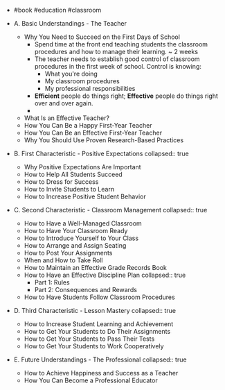 - #book #education #classroom

- A. Basic Understandings - The Teacher
	- Why You Need to Succeed on the First Days of School
		- Spend time at the front end teaching students the classroom procedures and how to manage their learning. ~ 2 weeks
		- The teacher needs to establish good control of classroom procedures in the first week of school. Control is knowing:
			- What you're doing
			- My classroom procedures
			- My professional responsibilities
		- **Efficient** people do things right; **Effective** people do things right over and over again.
		-
	- What Is an Effective Teacher?
	- How You Can Be a Happy First-Year Teacher
	- How You Can Be an Effective First-Year Teacher
	- Why You Should Use Proven Research-Based Practices
- B. First Characteristic - Positive Expectations
  collapsed:: true
	- Why Positive Expectations Are Important
	- How to Help All Students Succeed
	- How to Dress for Success
	- How to Invite Students to Learn
	- How to Increase Positive Student Behavior
- C. Second Characteristic - Classroom Management
  collapsed:: true
	- How to Have a Well-Managed Classroom
	- How to Have Your Classroom Ready
	- How to Introduce Yourself to Your Class
	- How to Arrange and Assign Seating
	- How to Post Your Assignments
	- When and How to Take Roll
	- How to Maintain an Effective Grade Records Book
	- How to Have an Effective Discipline Plan
	  collapsed:: true
		- Part 1: Rules
		- Part 2: Consequences and Rewards
	- How to Have Students Follow Classroom Procedures
- D. Third Characteristic - Lesson Mastery
  collapsed:: true
	- How to Increase Student Learning and Achievement
	- How to Get Your Students to Do Their Assignments
	- How to Get Your Students to Pass Their Tests
	- How to Get Your Students to Work Cooperatively
- E. Future Understandings - The Professional
  collapsed:: true
	- How to Achieve Happiness and Success as a Teacher
	- How You Can Become a Professional Educator